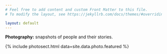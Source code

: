```yaml
---
# Feel free to add content and custom Front Matter to this file.
# To modify the layout, see https://jekyllrb.com/docs/themes/#overriding-theme-defaults

layout: default
---
```


**Photography:** snapshots of people and their stories.

{% include photosect.html data=site.data.photo.featured %}
